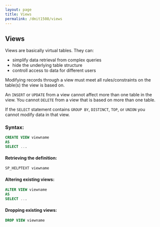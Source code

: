 ```yaml
---
layout: page
title: Views
permalink: /dmit1508/views
---
```


## Views

Views are basically virtual tables. They can:
- simplify data retrieval from complex queries
- hide the underlying table structure
- controll access to data for different users

Modifying records through a view must meet all rules/constraints on the table(s) the view is based on.

An `INSERT` or `UPDATE` from a view cannot affect more than one table in the view.
You cannot `DELETE` from a view that is based on more than one table.

If the `SELECT` statement contains `GROUP BY`, `DISTINCT`, `TOP`, or `UNION` you cannot modify data in that view.


### Syntax:
```sql
CREATE VIEW viewname
AS
SELECT ...
```

#### Retrieving the definition:
```sql
SP_HELPTEXT viewname
```

#### Altering existing views:
```sql
ALTER VIEW viewname
AS
SELECT ...
```
#### Dropping existing views:

```sql
DROP VIEW viewname
```
